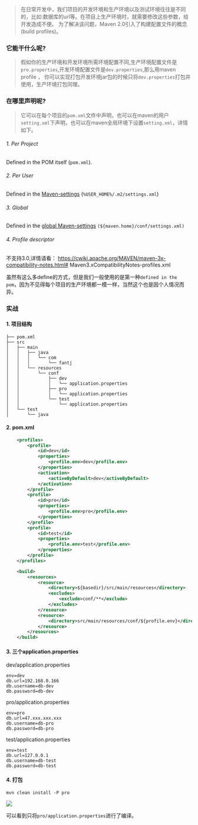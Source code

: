 >在日常开发中，我们项目的开发环境和生产环境以及测试环境往往是不同的，比如:数据库的url等。在项目上生产环境时，就需要修改这些参数，给开发造成不便。 为了解决该问题，Maven 2.0引入了构建配置文件的概念(build profiles)。

###   它能干什么呢?
>假如你的生产环境和开发环境所需环境配置不同,生产环境配置文件是`pro.properties`,开发环境配置文件是`dev.properties`,那么用maven profile ， 你可以实现打包开发环境jar包的时候只将`dev.properties`打包并使用，生产环境打包同理。
###   在哪里声明呢?
>它可以在每个项目的`pom.xml`文件中声明，也可以在maven的用户`setting.xml`下声明，也可以在maven全局环境下设置`setting.xml`，详情如下。

######   1. Per Project
 Defined in the POM itself (`pom.xml`).
######   2. Per User
Defined in the [Maven-settings](http://maven.apache.org/ref/current/maven-settings/settings.html) (`%USER_HOME%/.m2/settings.xml`)
######   3. Global
Defined in the [global Maven-settings](http://maven.apache.org/ref/current/maven-settings/settings.html) `(${maven.home}/conf/settings.xml)`
######   4. Profile descriptor
不支持3.0,详情请看： https://cwiki.apache.org/MAVEN/maven-3x-compatibility-notes.html# Maven3.xCompatibilityNotes-profiles.xml


虽然有这么多define的方式，但是我们一般使用的是第一种`defined in the pom`，因为不见得每个项目的生产环境都一模一样，当然这个也是因个人情况而异。

###   实战
####    1. 项目结构
```
├── pom.xml
├── src
│   ├── main
│   │   ├── java
│   │   │   └── com
│   │   │       └── fantj
│   │   └── resources
│   │       └── conf
│   │           ├── dev
│   │           │   └── application.properties
│   │           ├── pro
│   │           │   └── application.properties
│   │           └── test
│   │               └── application.properties
│   └── test
│       └── java
```
####    2. pom.xml 
```xml
    <profiles>
        <profile>
            <id>dev</id>
            <properties>
                <profile.env>dev</profile.env>
            </properties>
            <activation>
                <activeByDefault>dev</activeByDefault>
            </activation>
        </profile>
        <profile>
            <id>pro</id>
            <properties>
                <profile.env>pro</profile.env>
            </properties>
        </profile>
        <profile>
            <id>test</id>
            <properties>
                <profile.env>test</profile.env>
            </properties>
        </profile>
    </profiles>

    <build>
        <resources>
            <resource>
                <directory>${basedir}/src/main/resources</directory>
                <excludes>
                    <exclude>conf/**</exclude>
                </excludes>
            </resource>
            <resource>
                <directory>src/main/resources/conf/${profile.env}</directory>
            </resource>
        </resources>
    </build>
```

####    3. 三个application.properties
dev/application.properties
```
env=dev
db.url=192.168.0.166  
db.username=db-dev 
db.password=db-dev
```
pro/application.properties
```
env=pro
db.url=47.xxx.xxx.xxx  
db.username=db-pro
db.password=db-pro
```
test/application.properties
```
env=test
db.url=127.0.0.1 
db.username=db-test
db.password=db-test
```

####    4. 打包
```
mvn clean install -P pro
```
![](https://upload-images.jianshu.io/upload_images/5786888-0017cd1622283eac.png?imageMogr2/auto-orient/strip%7CimageView2/2/w/1240)

可以看到只将`pro/application.properties`进行了编译。
